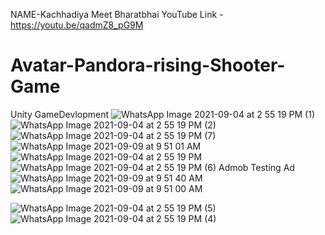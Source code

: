 NAME-Kachhadiya Meet Bharatbhai
YouTube Link -https://youtu.be/qadmZ8_pG9M
# Avatar-Pandora-rising-Shooter-Game
Unity GameDevlopment
![WhatsApp Image 2021-09-04 at 2 55 19 PM (1)](https://user-images.githubusercontent.com/69210584/132565424-abb10957-617f-4619-95e2-66560fa4ecb5.jpeg)
![WhatsApp Image 2021-09-04 at 2 55 19 PM (2)](https://user-images.githubusercontent.com/69210584/132565498-73bef05a-6030-41be-bee6-403d5714a40f.jpeg)
![WhatsApp Image 2021-09-04 at 2 55 19 PM (7)](https://user-images.githubusercontent.com/69210584/132565527-0392f355-f8c9-4dbe-8edc-71fabb0a6289.jpeg)
![WhatsApp Image 2021-09-09 at 9 51 01 AM](https://user-images.githubusercontent.com/69210584/132623479-38121ef2-79de-4a1f-8c37-25b120c6371b.jpeg)
![WhatsApp Image 2021-09-04 at 2 55 19 PM](https://user-images.githubusercontent.com/69210584/132565579-bca1999c-7ccf-42f7-8fdc-318af2ca7285.jpeg)
![WhatsApp Image 2021-09-04 at 2 55 19 PM (6)](https://user-images.githubusercontent.com/69210584/132565611-3a352600-8cf5-48f2-b01b-27cbb1cc3151.jpeg)
Admob Testing Ad
![WhatsApp Image 2021-09-09 at 9 51 40 AM](https://user-images.githubusercontent.com/69210584/132623827-004d3437-bb78-4a01-9e26-d58ba4892e0a.jpeg)![WhatsApp Image 2021-09-09 at 9 51 00 AM](https://user-images.githubusercontent.com/69210584/132623922-dc6ceaba-47c6-4be3-a18b-6f0b89df3f18.jpeg)

![WhatsApp Image 2021-09-04 at 2 55 19 PM (5)](https://user-images.githubusercontent.com/69210584/132566072-5439df4c-c77d-43fb-aa32-2e3c22fa906a.jpeg)
![WhatsApp Image 2021-09-04 at 2 55 19 PM (4)](https://user-images.githubusercontent.com/69210584/132566141-ae3aed0a-ab09-4671-81ab-2962d9a59fb5.jpeg)

